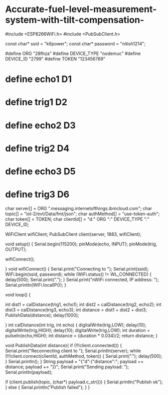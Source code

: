 # Accurate-fuel-level-measurement-system-with-tilt-compensation-
#include <ESP8266WiFi.h>
#include <PubSubClient.h>


const char* ssid = "k6power";
const char* password = "nitish1214";

#define ORG "28fhza"
#define DEVICE_TYPE "nodemuc"
#define DEVICE_ID "2799"
#define TOKEN "123456789"

# define echo1 D1
# define trig1 D2
# define echo2 D3
# define trig2 D4
# define echo3 D5
# define trig3 D6

char server[] = ORG ".messaging.internetofthings.ibmcloud.com";
char topic[] = "iot-2/evt/Data/fmt/json";
char authMethod[] = "use-token-auth";
char token[] = TOKEN;
char clientId[] = "d:" ORG ":" DEVICE_TYPE ":" DEVICE_ID;

WiFiClient wifiClient;
PubSubClient client(server, 1883, wifiClient);

void setup() {
 Serial.begin(115200);
pinMode(echo, INPUT);
pinMode(trig, OUTPUT);
 
 wifiConnect();
 
}
void wifiConnect() {
  Serial.print("Connecting to "); 
  Serial.print(ssid);
  WiFi.begin(ssid, password);
  while (WiFi.status() != WL_CONNECTED) {
    delay(500);
    Serial.print(".");
  }
  Serial.print("nWiFi connected, IP address: ");
  Serial.println(WiFi.localIP());
}

void loop() {
 
int dist1 = calDistance(trig1, echo1);
int dist2 = calDistance(trig2, echo2);
int dist3 = calDistance(trig3, echo3);
int distance = dist1 + dist2 + dist3;
 PublishData(distance);
delay(1000);
 
 
}
int calDistance(int trig, int echo)
{
  digitalWrite(trig,LOW);
  delay(10);
  digitalWrite(trig,HIGH);
  delay(10);
  digitalWrite(trig,LOW);
  int duration = pulseIn(echo,HIGH);
 int distance = (duration * 0.034)/2; 
 return distance;
  }

void PublishData(int distance){
 if (!!!client.connected()) {
 Serial.print("Reconnecting client to ");
 Serial.println(server);
 while (!!!client.connect(clientId, authMethod, token)) {
 Serial.print(".");
 delay(500);
 }
 Serial.println();
 }
  String payload = "{\"d\":{\"distance\":";
  payload += distance;
  payload += "}}";
 Serial.print("Sending payload: ");
 Serial.println(payload);
  
 if (client.publish(topic, (char*) payload.c_str())) {
 Serial.println("Publish ok");
 } else {
 Serial.println("Publish failed");
 }
}
